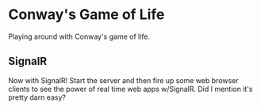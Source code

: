 Conway's Game of Life
==================== 
Playing around with Conway's game of life.

SignalR
---------------------
Now with SignalR!  Start the server and then fire up some web browser clients 
to see the power of real time web apps w/SignalR.  Did I mention it's pretty 
darn easy?